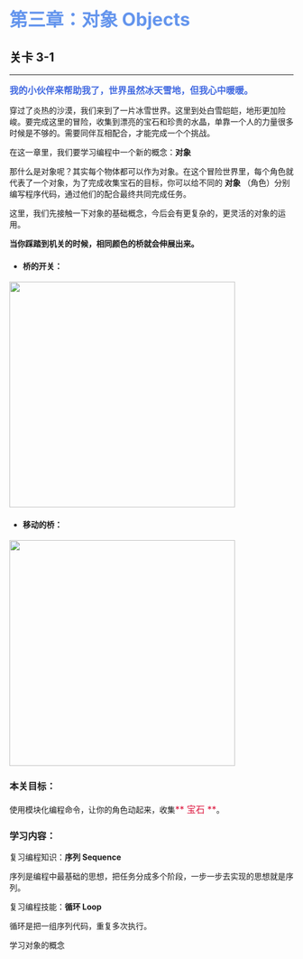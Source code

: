 # <font color=#6495ED size=6>第三章：对象 Objects</font>
## 关卡 3-1

------
<font color=#4169E1 size=3>**我的小伙伴来帮助我了，世界虽然冰天雪地，但我心中暖暖。**</font>

穿过了炎热的沙漠，我们来到了一片冰雪世界。这里到处白雪皑皑，地形更加险峻。要完成这里的冒险，收集到漂亮的宝石和珍贵的水晶，单靠一个人的力量很多时候是不够的。需要同伴互相配合，才能完成一个个挑战。

在这一章里，我们要学习编程中一个新的概念：**对象**

那什么是对象呢？其实每个物体都可以作为对象。在这个冒险世界里，每个角色就代表了一个对象，为了完成收集宝石的目标，你可以给不同的 **对象** （角色）分别编写程序代码，通过他们的配合最终共同完成任务。

这里，我们先接触一下对象的基础概念，今后会有更复杂的，更灵活的对象的运用。

**当你踩踏到机关的时候，相同颜色的桥就会伸展出来。**

 - #### 桥的开关：
<img src="./scene/image/floor_switch.png" width = "400" alt="" align=center />
 
 - #### 移动的桥：
<img src="./scene/image/floor_open.png" width = "400" alt="" align=center />

### 本关目标：
使用模块化编程命令，让你的角色动起来，收集<font color=#DC143C size=3>** 宝石 **</font>。

### 学习内容：
复习编程知识：**序列 Sequence**

序列是编程中最基础的思想，把任务分成多个阶段，一步一步去实现的思想就是序列。

复习编程技能：**循环 Loop**

循环是把一组序列代码，重复多次执行。

学习对象的概念

